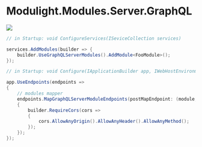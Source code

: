 # Modulight.Modules.Server.GraphQL

[![](https://buildstats.info/nuget/Modulight.Modules.Server.GraphQL)](https://www.nuget.org/packages/Modulight.Modules.Server.GraphQL/)

```cs
// in Startup: void ConfigureServices(ISeviceCollection services)

services.AddModules(builder => {
    builder.UseGraphQLServerModules().AddModule<FooModule>();
});

// in Startup: void Configure(IApplicationBuilder app, IWebHostEnvironment env)

app.UseEndpoints(endpoints =>
{
    // modules mapper
    endpoints.MapGraphQLServerModuleEndpoints(postMapEndpoint: (module, builder) =>
    {
        builder.RequireCors(cors =>
        {
            cors.AllowAnyOrigin().AllowAnyHeader().AllowAnyMethod();
        });
    });
});
```